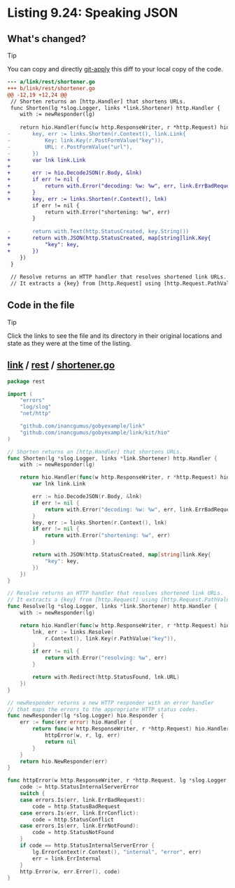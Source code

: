 # Listing 9.24: Speaking JSON

## What's changed?

> [!TIP]
> You can copy and directly [git-apply](https://tldr.inbrowser.app/pages/common/git-apply) this diff to your local copy of the code.

```diff
--- a/link/rest/shortener.go
+++ b/link/rest/shortener.go
@@ -12,19 +12,24 @@
 // Shorten returns an [http.Handler] that shortens URLs.
 func Shorten(lg *slog.Logger, links *link.Shortener) http.Handler {
 	with := newResponder(lg)
 
 	return hio.Handler(func(w http.ResponseWriter, r *http.Request) hio.Handler {
-		key, err := links.Shorten(r.Context(), link.Link{
-			Key: link.Key(r.PostFormValue("key")),
-			URL: r.PostFormValue("url"),
-		})
+		var lnk link.Link
+
+		err := hio.DecodeJSON(r.Body, &lnk)
+		if err != nil {
+			return with.Error("decoding: %w: %w", err, link.ErrBadRequest)
+		}
+		key, err := links.Shorten(r.Context(), lnk)
 		if err != nil {
 			return with.Error("shortening: %w", err)
 		}
 
-		return with.Text(http.StatusCreated, key.String())
+		return with.JSON(http.StatusCreated, map[string]link.Key{
+			"key": key,
+		})
 	})
 }
 
 // Resolve returns an HTTP handler that resolves shortened link URLs.
 // It extracts a {key} from [http.Request] using [http.Request.PathValue].

```
## Code in the file

> [!TIP]
> Click the links to see the file and its directory in their original locations and state as they were at the time of the listing.

## [link](https://github.com/inancgumus/gobyexample/blob/0d5f09198f9a7a408bfecc5787b05221d6e520f0/link) / [rest](https://github.com/inancgumus/gobyexample/blob/0d5f09198f9a7a408bfecc5787b05221d6e520f0/link/rest) / [shortener.go](https://github.com/inancgumus/gobyexample/blob/0d5f09198f9a7a408bfecc5787b05221d6e520f0/link/rest/shortener.go)

```go
package rest

import (
	"errors"
	"log/slog"
	"net/http"

	"github.com/inancgumus/gobyexample/link"
	"github.com/inancgumus/gobyexample/link/kit/hio"
)

// Shorten returns an [http.Handler] that shortens URLs.
func Shorten(lg *slog.Logger, links *link.Shortener) http.Handler {
	with := newResponder(lg)

	return hio.Handler(func(w http.ResponseWriter, r *http.Request) hio.Handler {
		var lnk link.Link

		err := hio.DecodeJSON(r.Body, &lnk)
		if err != nil {
			return with.Error("decoding: %w: %w", err, link.ErrBadRequest)
		}
		key, err := links.Shorten(r.Context(), lnk)
		if err != nil {
			return with.Error("shortening: %w", err)
		}

		return with.JSON(http.StatusCreated, map[string]link.Key{
			"key": key,
		})
	})
}

// Resolve returns an HTTP handler that resolves shortened link URLs.
// It extracts a {key} from [http.Request] using [http.Request.PathValue].
func Resolve(lg *slog.Logger, links *link.Shortener) http.Handler {
	with := newResponder(lg)

	return hio.Handler(func(w http.ResponseWriter, r *http.Request) hio.Handler {
		lnk, err := links.Resolve(
			r.Context(), link.Key(r.PathValue("key")),
		)
		if err != nil {
			return with.Error("resolving: %w", err)
		}

		return with.Redirect(http.StatusFound, lnk.URL)
	})
}

// newResponder returns a new HTTP responder with an error handler
// that maps the errors to the appropriate HTTP status codes.
func newResponder(lg *slog.Logger) hio.Responder {
	err := func(err error) hio.Handler {
		return func(w http.ResponseWriter, r *http.Request) hio.Handler {
			httpError(w, r, lg, err)
			return nil
		}
	}
	return hio.NewResponder(err)
}

func httpError(w http.ResponseWriter, r *http.Request, lg *slog.Logger, err error) {
	code := http.StatusInternalServerError
	switch {
	case errors.Is(err, link.ErrBadRequest):
		code = http.StatusBadRequest
	case errors.Is(err, link.ErrConflict):
		code = http.StatusConflict
	case errors.Is(err, link.ErrNotFound):
		code = http.StatusNotFound
	}
	if code == http.StatusInternalServerError {
		lg.ErrorContext(r.Context(), "internal", "error", err)
		err = link.ErrInternal
	}
	http.Error(w, err.Error(), code)
}
```

